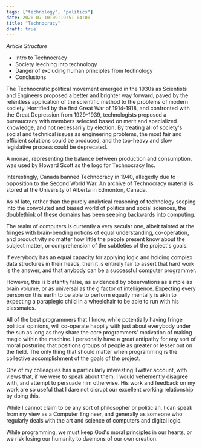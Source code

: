 ```yaml
---
tags: ["technology", "politics"]
date: 2020-07-10T09:19:51-04:00
title: "Technocracy"
draft: true
---
```



*Article Structure*

- Intro to Technocracy
- Society leeching into technology
- Danger of excluding human principles from technology
- Conclusions

The Technocratic political movement emerged in the 1930s as Scientists and
Engineers proposed a better and brighter way forward, paved by the relentless
application of the scientific method to the problems of modern society.
Horrified by the first Great War of 1914-1918, and confronted with the Great
Depression from 1929-1939, technologists proposed a bureaucracy with members
selected based on merit and specialized knowledge, and not necessarily by
election. By treating all of society's social and technical issues as
engineering problems, the most fair and efficient solutions could be produced,
and the top-heavy and slow legislative process could be deprecated.

A monad, representing the balance between production and consumption, was used
by Howard Scott as the logo for Technocracy Inc.

Interestingly, Canada banned Technocracy in 1940, allegedly due to opposition to
the Second World War. An archive of Technocracy material is stored at the
University of Alberta in Edmonton, Canada.

As of late, rather than the purely analytical reasoning of technology seeping
into the convoluted and biased world of politics and social sciences, the
doublethink of these domains has been seeping backwards into computing.

The realm of computers is currently a very secular one, albeit tainted at the
fringes with brain-bending notions of equal understanding, co-operation, and
productivity no matter how little the people present know about the subject
matter, or comprehension of the subtleties of the project's goals.

If everybody has an equal capacity for applying logic and holding complex data
structures in their heads, then it is entirely fair to assert that hard work is
the answer, and that anybody can be a successful computer programmer.

However, this is blatantly false, as evidenced by observations as simple as
brain volume, or as universal as the g factor of intelligence. Expecting every
person on this earth to be able to perform equally mentally is akin to expecting
a paraplegic child in a wheelchair to be able to run with his classmates.

All of the best programmers that I know, while potentially having fringe
political opinions, will co-operate happily with just about everybody under the
sun as long as they share the core programmers' motivation of making magic
within the machine. I personally have a great antipathy for any sort of moral
posturing that positions groups of people as greater or lesser out on the field.
The only thing that should matter when programming is the collective
accomplishment of the goals of the project.

One of my colleagues has a particularly interesting Twitter account, with views
that, if we were to speak about them, I would vehemently disagree with, and
attempt to persuade him otherwise. His work and feedback on my work are so
useful that I dare not disrupt our excellent working relationship by doing this.

While I cannot claim to be any sort of philosopher or politician, I can speak
from my view as a Computer Engineer, and generally as someone who regularly
deals with the art and science of computers and digital logic.

While programming, we must keep God's moral principles in our hearts, or we risk
losing our humanity to daemons of our own creation.
